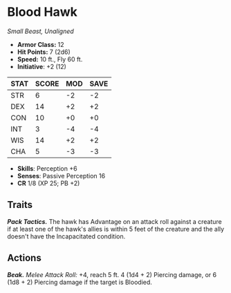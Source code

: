 # Blood Hawk

*Small Beast, Unaligned*

- **Armor Class:** 12
- **Hit Points:** 7 (2d6)
- **Speed:** 10 ft., Fly 60 ft.
- **Initiative**: +2 (12)

|STAT|SCORE|MOD|SAVE|
| --- | --- | --- | ---- |
| STR | 6 | -2 | -2 |
| DEX | 14 | +2 | +2 |
| CON | 10 | +0 | +0 |
| INT | 3 | -4 | -4 |
| WIS | 14 | +2 | +2 |
| CHA | 5 | -3 | -3 |

- **Skills**: Perception +6
- **Senses**: Passive Perception 16
- **CR** 1/8 (XP 25; PB +2)

## Traits

***Pack Tactics.*** The hawk has Advantage on an attack roll against a creature if at least one of the hawk's allies is within 5 feet of the creature and the ally doesn't have the Incapacitated condition.


## Actions

***Beak.*** *Melee Attack Roll:* +4, reach 5 ft. 4 (1d4 + 2) Piercing damage, or 6 (1d8 + 2) Piercing damage if the target is Bloodied.

